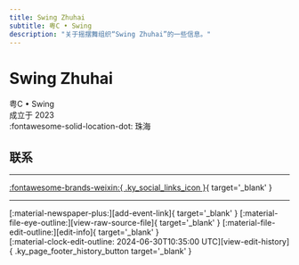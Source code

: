 ```yaml
---
title: Swing Zhuhai
subtitle: 粤C • Swing
description: "关于摇摆舞组织“Swing Zhuhai”的一些信息。"
---
```


# Swing Zhuhai

粤C • Swing  
成立于 2023  
:fontawesome-solid-location-dot: 珠海  


## 联系


---

 [:fontawesome-brands-weixin:{ .ky_social_links_icon }](# "粤 C Swing 摇摆 ZH"){ target='_blank' }

---

<div class="ky_page_footer" markdown>
<div class="ky_page_footer_trailing" markdown="span">
[:material-newspaper-plus:][add-event-link]{ target='_blank' }
[:material-file-eye-outline:][view-raw-source-file]{ target='_blank' }
[:material-file-edit-outline:][edit-info]{ target='_blank' }
</div>
<div class="ky_page_footer_leading" markdown="span">
[:material-clock-edit-outline: 2024-06-30T10:35:00 UTC][view-edit-history]{ .ky_page_footer_history_button target='_blank' }
</div>
</div>

[add-event-link]: https://github.com/swingdance/events/issues/new?assignees=&labels=add+event&projects=&template=02-add_entity.yml&title=%5Bcn%5D%20%3CName%3E&region=cn&province=Guangdong&city=Zhuhai&org_id=yue-c-swing "添加活动"
[view-raw-source-file]: https://github.com/swingdance/orgs/blob/main/cn/yue-c-swing.json "查看原始源文件"
[edit-info]: https://github.com/swingdance/orgs/issues/new?assignees=&labels=update+org&projects=&template=03-update_entity.yml&title=%5Bcn%5D%20Swing%20Zhuhai&region=cn&id=yue-c-swing&name=Swing%20Zhuhai "编辑信息"

[view-edit-history]: https://github.com/swingdance/orgs/commits/main/cn/yue-c-swing.json "查看编辑历史"
